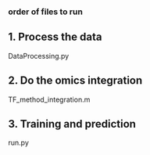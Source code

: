 ### order of files to run
## 1. Process the data
DataProcessing.py
## 2. Do the omics integration
TF_method_integration.m
## 3. Training and prediction
run.py